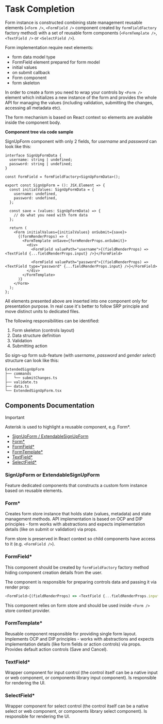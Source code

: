 # Task Completion

Form instance is constructed combining state management reusable elements (`<Form />`, `<FormField />` component created by `formFieldFactory` factory method) with a set of reusable form components (`<FormTemplate />`, `<TextField />` or `<SelectField />`).

Form implementation require next elements:

- form data model type
- FormField element prepared for form model
- initial values
- on submit callback
- Form component
- form skeleton

In order to create a form you need to wrap your controls by `<Form />` element which initializes a new instance of the form and provides the whole API for managing the values (including validation, submitting the changes, accessing all metadata etc).

The form mechanism is based on React context so elements are available inside the component body.

**Component tree via code sample**

SignUpForm component with only 2 fields, for _username_ and _password_ can look like this:

```tsx
interface SignUpFormData {
  username: string | undefined;
  password: string | undefined;
}

const FormField = formFieldFactory<SignUpFormData>();

export const SignUpForm = (): JSX.Element => {
  const initialValues: SignUpFormData = {
    username: undefined,
    password: undefined,
  };

  const save = (values: SignUpFormData) => {
    // do what you need with form data
  };

  return (
    <Form initialValues={initialValues} onSubmit={save}>
      {(formRenderProps) => (
        <FormTemplate onSave={formRenderProps.onSubmit}>
          <div>
            <FormField valuePath="username">{(fieldRenderProps) => <TextField {...fieldRenderProps.input} />}</FormField>

            <FormField valuePath="password">{(fieldRenderProps) => <TextField type="password" {...fieldRenderProps.input} />}</FormField>
          </div>
        </FormTemplate>
      )}
    </Form>
  );
};
```

All elements presented above are inserted into one component only for presentation purpose. In real case it's better to follow SRP principle and move distinct units to dedicated files.

The following responsibilities can be identified:

1. Form skeleton (controls layout)
1. Data structure definition
1. Validation
1. Submitting action

So sign-up form sub-feature (with _username_, _password_ and _gender select_) structure can look like this:

```
ExtendedSignUpForm
├── commands
│   └── submitChanges.ts
├── validate.ts
├── data.ts
└── ExtendedSignUpForm.tsx
```

## Components Documentation

> [!IMPORTANT]
> Asterisk is used to highlight a reusable component, e.g. Form\*.

- [SignUpForm / ExtendableSignUpForm](#signupform-or-extendablesignupform)
- [Form\*](#form)
- [FormField\*](#formfield)
- [FormTemplate\*](#formtemplate)
- [TextField\*](#textfield)
- [SelectField\*](#selectfield)

### SignUpForm or ExtendableSignUpForm

Feature dedicated components that constructs a custom form instance based on reusable elements.

### Form\*

Creates form store instance that holds state (values, metadata) and state management methods. API implementation is based on OCP and DIP principles - form works with abstractions and expects implementation details (like on submit or validation) via props.

Form store is preserved in React context so child components have access to it (e.g. `<FormField />`).

### FormField\*

This component should be created by `formFieldFactory` factory method hiding component creation details from the user.

The component is responsible for preparing controls data and passing it via render prop:

```ts
<FormField>{(fieldRenderProps) => <TextField {...fieldRenderProps.input} />}</FormField>
```

This component relies on form store and should be used inside `<Form />` store context provider.

### FormTemplate\*

Reusable component responsible for providing single form layout. Implements OCP and DIP principles - works with abstractions and expects implementation details (like form fields or action controls) via props. Provides default action controls (Save and Cancel).

### TextField\*

Wrapper component for input control (the control itself can be a native input or web component, or components library input component). Is responsible for rendering the UI.

### SelectField\*

Wrapper component for select control (the control itself can be a native select or web component, or components library select component). Is responsible for rendering the UI.

